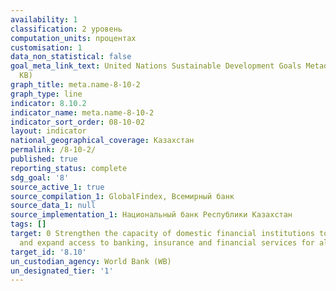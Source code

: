 ```yaml
---
availability: 1
classification: 2 уровень
computation_units: процентах
customisation: 1
data_non_statistical: false
goal_meta_link_text: United Nations Sustainable Development Goals Metadata (PDF 210
  KB)
graph_title: meta.name-8-10-2
graph_type: line
indicator: 8.10.2
indicator_name: meta.name-8-10-2
indicator_sort_order: 08-10-02
layout: indicator
national_geographical_coverage: Казахстан
permalink: /8-10-2/
published: true
reporting_status: complete
sdg_goal: '8'
source_active_1: true
source_compilation_1: GlobalFindex, Всемирный банк
source_data_1: null
source_implementation_1: Национальный банк Республики Казахстан
tags: []
target: 0 Strengthen the capacity of domestic financial institutions to encourage
  and expand access to banking, insurance and financial services for all
target_id: '8.10'
un_custodian_agency: World Bank (WB)
un_designated_tier: '1'
---
```

